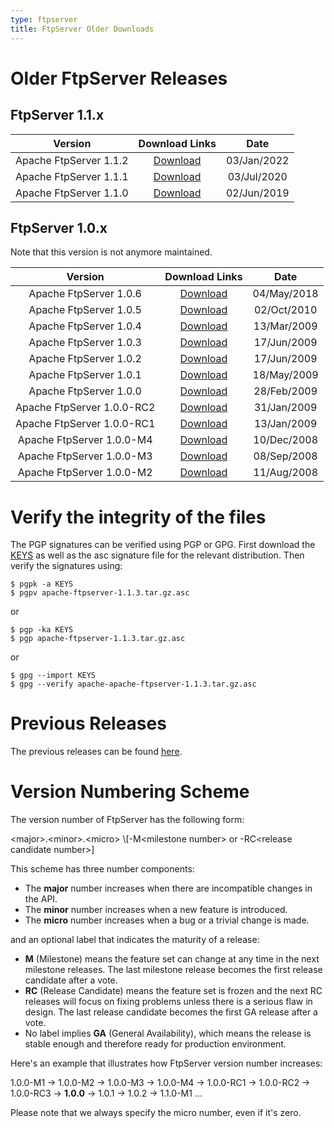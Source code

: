 ```yaml
---
type: ftpserver
title: FtpServer Older Downloads
---
```


# Older FtpServer Releases

## FtpServer 1.1.x

<center>

| Version| Download Links | Date |
|:-:|:-:|:-:|
| Apache FtpServer 1.1.2 | [Download](https://archive.apache.org/dist/mina/ftpserver/1.1.2/) | 03/Jan/2022 |
| Apache FtpServer 1.1.1 | [Download](https://archive.apache.org/dist/mina/ftpserver/1.1.1/) | 03/Jul/2020 |
| Apache FtpServer 1.1.0 | [Download](https://archive.apache.org/dist/mina/ftpserver/1.1.0/) | 02/Jun/2019 |

</center>

## FtpServer 1.0.x

Note that this version is not anymore maintained.
<center>

| Version| Download Links | Date |
|:-:|:-:|:-:|
| Apache FtpServer 1.0.6 | [Download](https://archive.apache.org/dist/mina/ftpserver/1.0.6/) | 04/May/2018 |
| Apache FtpServer 1.0.5 | [Download](https://archive.apache.org/dist/mina/ftpserver/1.0.5/) | 02/Oct/2010 |
| Apache FtpServer 1.0.4 | [Download](https://archive.apache.org/dist/mina/ftpserver/1.0.4/) | 13/Mar/2009 |
| Apache FtpServer 1.0.3 | [Download](https://archive.apache.org/dist/mina/ftpserver/1.0.3/) | 17/Jun/2009 |
| Apache FtpServer 1.0.2 | [Download](https://archive.apache.org/dist/mina/ftpserver/1.0.2/) | 17/Jun/2009 |
| Apache FtpServer 1.0.1 | [Download](https://archive.apache.org/dist/mina/ftpserver/1.0.1/) | 18/May/2009 |
| Apache FtpServer 1.0.0 | [Download](https://archive.apache.org/dist/mina/ftpserver/1.0.0/) | 28/Feb/2009 |
| Apache FtpServer 1.0.0-RC2 | [Download](https://archive.apache.org/dist/mina/ftpserver/1.0.0-RC2/) | 31/Jan/2009 |
| Apache FtpServer 1.0.0-RC1 | [Download](https://archive.apache.org/dist/mina/ftpserver/1.0.0-RC1/) | 13/Jan/2009 |
| Apache FtpServer 1.0.0-M4 | [Download](https://archive.apache.org/dist/mina/ftpserver/1.0.0-M4/) | 10/Dec/2008 |
| Apache FtpServer 1.0.0-M3 | [Download](https://archive.apache.org/dist/mina/ftpserver/1.0.0-M3/) | 08/Sep/2008 |
| Apache FtpServer 1.0.0-M2 | [Download](https://archive.apache.org/dist/mina/ftpserver/1.0.0_M2/) | 11/Aug/2008 |

</center>


# Verify the integrity of the files

The PGP signatures can be verified using PGP or GPG. First download the [KEYS](https://downloads.apache.org/mina/KEYS) as well as the asc signature file for the relevant distribution. Then verify the signatures using:

    $ pgpk -a KEYS
    $ pgpv apache-ftpserver-1.1.3.tar.gz.asc

or

    $ pgp -ka KEYS
    $ pgp apache-ftpserver-1.1.3.tar.gz.asc
    
or

    $ gpg --import KEYS
    $ gpg --verify apache-apache-ftpserver-1.1.3.tar.gz.asc


# Previous Releases

The previous releases can be found [here](https://archive.apache.org/dist/mina/ftpserver).

# Version Numbering Scheme

The version number of FtpServer has the following form:

<div class="info" markdown="1">
    &lt;major>.&lt;minor>.&lt;micro> \[-M&lt;milestone number> or -RC&lt;release candidate number>]
</div>

This scheme has three number components:

* The __major__ number increases when there are incompatible changes in the API.
* The __minor__ number increases when a new feature is introduced.
* The __micro__ number increases when a bug or a trivial change is made.

and an optional label that indicates the maturity of a release:

* __M__ (Milestone) means the feature set can change at any time in the next milestone releases. The last milestone release becomes the first release candidate after a vote.
* __RC__ (Release Candidate) means the feature set is frozen and the next RC releases will focus on fixing problems unless there is a serious flaw in design. The last release candidate becomes the first GA release after a vote.
* No label implies __GA__ (General Availability), which means the release is stable enough and therefore ready for production environment.

Here's an example that illustrates how FtpServer version number increases:

<div class="info" markdown="1">
    1.0.0-M1 -> 1.0.0-M2 -> 1.0.0-M3 -> 1.0.0-M4 ->  1.0.0-RC1 -> 1.0.0-RC2 -> 1.0.0-RC3 -> <strong>1.0.0</strong> -> 1.0.1 -> 1.0.2 -> 1.1.0-M1 ...
</div>

Please note that we always specify the micro number, even if it's zero.
